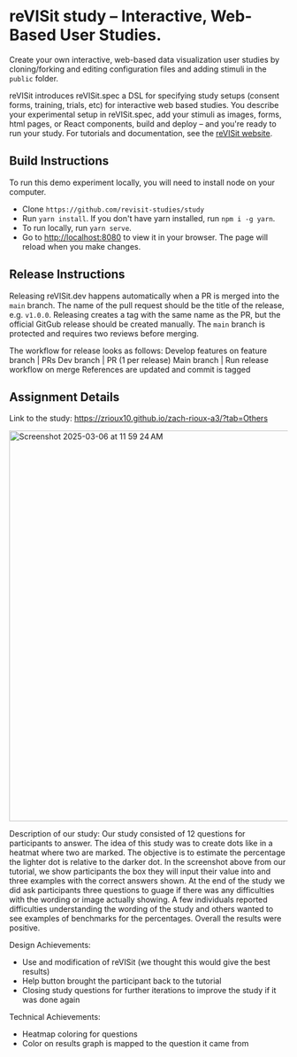 # reVISit study – Interactive, Web-Based User Studies.  

Create your own interactive, web-based data visualization user studies by cloning/forking and editing configuration files and adding stimuli in the `public` folder. 

reVISit introduces reVISit.spec a DSL for specifying study setups (consent forms, training, trials, etc) for interactive web based studies. You describe your experimental setup in reVISit.spec, add your stimuli as images, forms, html pages, or React components, build and deploy – and you're ready to run your study. For tutorials and documentation, see the [reVISit website](https://revisit.dev). 

## Build Instructions

To run this demo experiment locally, you will need to install node on your computer. 

* Clone `https://github.com/revisit-studies/study`
* Run `yarn install`. If you don't have yarn installed, run `npm i -g yarn`. 
* To run locally, run `yarn serve`.
* Go to [http://localhost:8080](http://localhost:8080) to view it in your browser. The page will reload when you make changes. 

## Release Instructions

Releasing reVISit.dev happens automatically when a PR is merged into the `main` branch. The name of the pull request should be the title of the release, e.g. `v1.0.0`. Releasing creates a tag with the same name as the PR, but the official GitGub release should be created manually. The `main` branch is protected and requires two reviews before merging.

The workflow for release looks as follows:
Develop features on feature branch
| PRs
Dev branch
| PR (1 per release)
Main branch
| Run release workflow on merge
References are updated and commit is tagged

## Assignment Details

Link to the study: https://zrioux10.github.io/zach-rioux-a3/?tab=Others 

<img width="706" alt="Screenshot 2025-03-06 at 11 59 24 AM" src="https://github.com/user-attachments/assets/98448734-5802-4891-9210-106c096894f4" />

Description of our study:
Our study consisted of 12 questions for participants to answer. The idea of this study was to create dots like in a heatmat where two are marked. The objective is to estimate the percentage the lighter dot is relative to the darker dot. In the screenshot above from our tutorial, we show participants the box they will input their value into and three examples with the correct answers shown. At the end of the study we did ask participants three questions to guage if there was any difficulties with the wording or image actually showing. A few individuals reported difficulties understanding the wording of the study and others wanted to see examples of benchmarks for the percentages. Overall the results were positive.

Design Achievements:
- Use and modification of reVISit (we thought this would give the best results)
- Help button brought the participant back to the tutorial
- Closing study questions for further iterations to improve the study if it was done again

Technical Achievements:
- Heatmap coloring for questions
- Color on results graph is mapped to the question it came from
